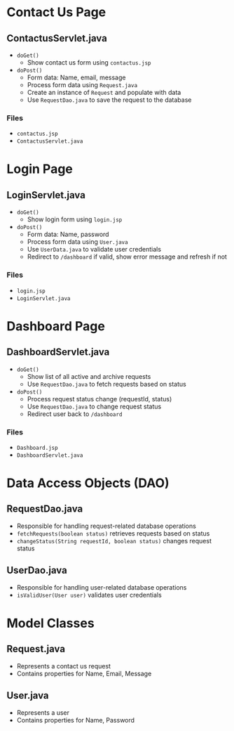 # Contact Us Page
## ContactusServlet.java
- `doGet()`
  - Show contact us form using `contactus.jsp`
- `doPost()`
  - Form data: Name, email, message
  - Process form data using `Request.java`
  - Create an instance of `Request` and populate with data
  - Use `RequestDao.java` to save the request to the database

### Files
- `contactus.jsp`
- `ContactusServlet.java`

# Login Page
## LoginServlet.java
- `doGet()`
  - Show login form using `login.jsp`
- `doPost()`
  - Form data: Name, password
  - Process form data using `User.java`
  - Use `UserData.java` to validate user credentials
  - Redirect to `/dashboard` if valid, show error message and refresh if not

### Files
- `login.jsp`
- `LoginServlet.java`

# Dashboard Page
## DashboardServlet.java
- `doGet()`
  - Show list of all active and archive requests
  - Use `RequestDao.java` to fetch requests based on status
- `doPost()`
  - Process request status change (requestId, status)
  - Use `RequestDao.java` to change request status
  - Redirect user back to `/dashboard`

### Files
- `Dashboard.jsp`
- `DashboardServlet.java`

# Data Access Objects (DAO)
## RequestDao.java
- Responsible for handling request-related database operations
- `fetchRequests(boolean status)` retrieves requests based on status
- `changeStatus(String requestId, boolean status)` changes request status

## UserDao.java
- Responsible for handling user-related database operations
- `isValidUser(User user)` validates user credentials

# Model Classes
## Request.java
- Represents a contact us request
- Contains properties for Name, Email, Message

## User.java
- Represents a user
- Contains properties for Name, Password

